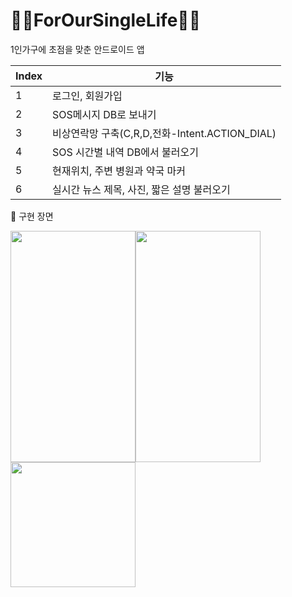 # 🙍‍♀️ForOurSingleLife🙍‍♂️
1인가구에 초점을 맞춘 안드로이드 앱


| Index | 기능 |
| ------ | -- |
| 1 | 로그인, 회원가입 |
| 2 | SOS메시지 DB로 보내기 |
| 3 | 비상연락망 구축(C,R,D,전화-Intent.ACTION_DIAL) |
| 4 | SOS 시간별 내역 DB에서 불러오기 |
| 5 | 현재위치, 주변 병원과 약국 마커 |
| 6 | 실시간 뉴스 제목, 사진, 짧은 설명 불러오기 |


📱 구현 장면


<img src="https://user-images.githubusercontent.com/88819825/173805155-818d5288-962d-4e8c-9810-40edda268162.png" width="200" height="370"><img src="https://user-images.githubusercontent.com/88819825/173806159-240d2b83-2963-4649-a9fb-d7a5abbe9109.png" width="200" height="370"><img src="https://user-images.githubusercontent.com/88819825/173806318-a81fcccf-4c2d-4767-a426-d4645e053597.png" width="200" height="200">
